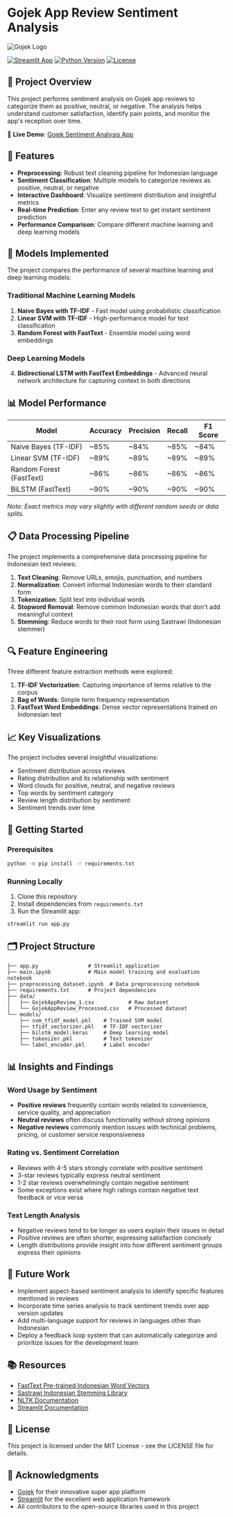 # Gojek App Review Sentiment Analysis

![Gojek Logo](https://lelogama.go-jek.com/prime/upload/image/gojek-horizontal-logo.svg)

[![Streamlit App](https://static.streamlit.io/badges/streamlit_badge_black_white.svg)](https://gojeksentimentanalyze.streamlit.app/)
[![Python Version](https://img.shields.io/badge/python-3.8%2B-blue.svg)](https://www.python.org/downloads/)
[![License](https://img.shields.io/badge/license-MIT-green.svg)](https://opensource.org/licenses/MIT)

## 📌 Project Overview

This project performs sentiment analysis on Gojek app reviews to categorize them as positive, neutral, or negative. The analysis helps understand customer satisfaction, identify pain points, and monitor the app's reception over time.

🔗 **Live Demo**: [Gojek Sentiment Analysis App](https://gojeksentimentanalyze.streamlit.app/)

## 🎯 Features

- **Preprocessing**: Robust text cleaning pipeline for Indonesian language
- **Sentiment Classification**: Multiple models to categorize reviews as positive, neutral, or negative
- **Interactive Dashboard**: Visualize sentiment distribution and insightful metrics
- **Real-time Prediction**: Enter any review text to get instant sentiment prediction
- **Performance Comparison**: Compare different machine learning and deep learning models

## 🧠 Models Implemented

The project compares the performance of several machine learning and deep learning models:

### Traditional Machine Learning Models

1. **Naive Bayes with TF-IDF** - Fast model using probabilistic classification
2. **Linear SVM with TF-IDF** - High-performance model for text classification
3. **Random Forest with FastText** - Ensemble model using word embeddings

### Deep Learning Models

4. **Bidirectional LSTM with FastText Embeddings** - Advanced neural network architecture for capturing context in both directions

## 📊 Model Performance

| Model                    | Accuracy | Precision | Recall | F1 Score |
| ------------------------ | -------- | --------- | ------ | -------- |
| Naive Bayes (TF-IDF)     | ~85%     | ~84%      | ~85%   | ~84%     |
| Linear SVM (TF-IDF)      | ~89%     | ~89%      | ~89%   | ~89%     |
| Random Forest (FastText) | ~86%     | ~86%      | ~86%   | ~86%     |
| BiLSTM (FastText)        | ~90%     | ~90%      | ~90%   | ~90%     |

_Note: Exact metrics may vary slightly with different random seeds or data splits._

## 📋 Data Processing Pipeline

The project implements a comprehensive data processing pipeline for Indonesian text reviews:

1. **Text Cleaning**: Remove URLs, emojis, punctuation, and numbers
2. **Normalization**: Convert informal Indonesian words to their standard form
3. **Tokenization**: Split text into individual words
4. **Stopword Removal**: Remove common Indonesian words that don't add meaningful context
5. **Stemming**: Reduce words to their root form using Sastrawi (Indonesian stemmer)

## 🔍 Feature Engineering

Three different feature extraction methods were explored:

1. **TF-IDF Vectorization**: Capturing importance of terms relative to the corpus
2. **Bag of Words**: Simple term frequency representation
3. **FastText Word Embeddings**: Dense vector representations trained on Indonesian text

## 📈 Key Visualizations

The project includes several insightful visualizations:

- Sentiment distribution across reviews
- Rating distribution and its relationship with sentiment
- Word clouds for positive, neutral, and negative reviews
- Top words by sentiment category
- Review length distribution by sentiment
- Sentiment trends over time

## 🚀 Getting Started

### Prerequisites

```bash
python -m pip install -r requirements.txt
```

### Running Locally

1. Clone this repository
2. Install dependencies from `requirements.txt`
3. Run the Streamlit app:

```bash
streamlit run app.py
```

## 🗂️ Project Structure

```
├── app.py                # Streamlit application
├── main.ipynb            # Main model training and evaluation notebook
├── preprocessing_dataset.ipynb  # Data preprocessing notebook
├── requirements.txt      # Project dependencies
├── data/
│   ├── GojekAppReview_1.csv           # Raw dataset
│   └── GojekAppReview_Processed.csv   # Processed dataset
└── models/
    ├── svm_tfidf_model.pkl    # Trained SVM model
    ├── tfidf_vectorizer.pkl   # TF-IDF vectorizer
    ├── bilstm_model.keras     # Deep learning model
    ├── tokenizer.pkl          # Text tokenizer
    └── label_encoder.pkl      # Label encoder
```

## 📊 Insights and Findings

### Word Usage by Sentiment

- **Positive reviews** frequently contain words related to convenience, service quality, and appreciation
- **Neutral reviews** often discuss functionality without strong opinions
- **Negative reviews** commonly mention issues with technical problems, pricing, or customer service responsiveness

### Rating vs. Sentiment Correlation

- Reviews with 4-5 stars strongly correlate with positive sentiment
- 3-star reviews typically express neutral sentiment
- 1-2 star reviews overwhelmingly contain negative sentiment
- Some exceptions exist where high ratings contain negative text feedback or vice versa

### Text Length Analysis

- Negative reviews tend to be longer as users explain their issues in detail
- Positive reviews are often shorter, expressing satisfaction concisely
- Length distributions provide insight into how different sentiment groups express their opinions

## 🔮 Future Work

- Implement aspect-based sentiment analysis to identify specific features mentioned in reviews
- Incorporate time series analysis to track sentiment trends over app version updates
- Add multi-language support for reviews in languages other than Indonesian
- Deploy a feedback loop system that can automatically categorize and prioritize issues for the development team

## 📚 Resources

- [FastText Pre-trained Indonesian Word Vectors](https://fasttext.cc/docs/en/crawl-vectors.html)
- [Sastrawi Indonesian Stemming Library](https://github.com/sastrawi/sastrawi)
- [NLTK Documentation](https://www.nltk.org/)
- [Streamlit Documentation](https://docs.streamlit.io/)

## 📄 License

This project is licensed under the MIT License - see the LICENSE file for details.

## 🙏 Acknowledgments

- [Gojek](https://www.gojek.com/) for their innovative super app platform
- [Streamlit](https://streamlit.io/) for the excellent web application framework
- All contributors to the open-source libraries used in this project
